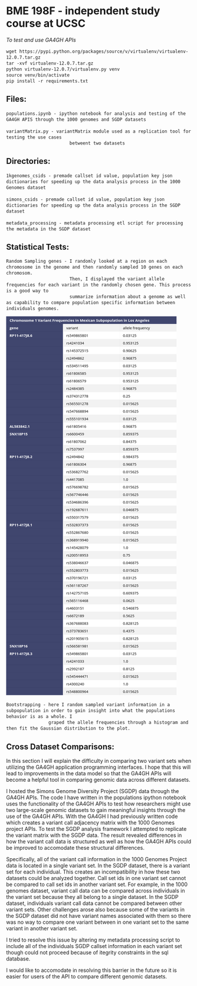 # BME 198F - independent study course at UCSC

*To test and use GA4GH APIs*

```
wget https://pypi.python.org/packages/source/v/virtualenv/virtualenv-12.0.7.tar.gz
tar -xvf virtualenv-12.0.7.tar.gz
python virtualenv-12.0.7/virtualenv.py venv
source venv/bin/activate
pip install -r requirements.txt
```

## Files:
>
	populations.ipynb - ipython notebook for analysis and testing of the GA4GH APIS through the 1000 genomes and SGDP datasets

	variantMatrix.py - variantMatrix module used as a replication tool for testing the use cases
							betweent two datasets
	
## Directories:
>
	1kgenomes_csids - premade callset id value, population key json dictionaries for speeding up the data analysis process in the 1000 Genomes dataset

	simons_csids - premade callset id value, population key json dictionaries for speeding up the data analysis process in the SGDP dataset

	metadata_processing - metadata processing etl script for processing the metadata in the SGDP dataset

## Statistical Tests:
>
	Random Sampling genes - I randomly looked at a region on each chromosome in the genome and then randomly sampled 10 genes on each chromosom.
							Then, I displayed the variant allele frequencies for each variant in the randomly chosen gene. This process is a good way to
							summarize information about a genome as well as capability to compare population specific information between individuals genomes.

![Settings Window](https://github.com/nishill/BME-198F/blob/master/raw-allele-frequencies.png)

>
	Bootstrapping - here I random sampled variant information in a subpopulation in order to gain insight into what the populations behavior is as a whole. I 
					graped the allele frequencies through a histogram and then fit the Gaussian distribution to the plot. 


## Cross Dataset Comparisons:

In this section I will explain the difficulty in comparing two variant sets when utilizing 
the GA4GH application programming interfaces. I hope that this will lead to improvements in the data model
so that the GA4GH APIs will become a helpful tool in comparing genomic data across different datasets. 

I hosted the Simons Genome Diversity Project (SGDP) data through the GA4GH APIs. The code I have written
in the populations ipython notebook uses the functionality of the GA4GH APIs to test how researchers might use
two large-scale genomic datasets to gain meaningful insights through the use of the GA4GH APIs. With the GA4GH I 
had previously written code which creates a variant call adjacency matrix with the 1000 Genomes project APIs. To test
the SGDP analysis framework I attempted to replicate the variant matrix with the SGDP data. The result revealed 
differences in how the variant call data is structured as well as how the GA4GH APIs could be improved to 
accomodate these structural differences.

Specifically, all of the variant call information in the 1000 Genomes Project data is located in a single variant set.
In the SGDP dataset, there is a variant set for each individual. This creates an incompatibility in how these two datasets
could be analyzed together. Call set ids in one variant set cannot be compared to call set ids in another variant set. For example, 
in the 1000 genomes dataset, variant call data can be compared across individuals in the variant set because they all belong to a single dataset. 
In the SGDP dataset, individuals variant call data cannot be compared between other variant sets. Other challenges arose also
because some of the variants in the SGDP dataset did not have variant names associated with them so there was no way to compare one
variant between in one variant set to the same variant in another variant set.  

I tried to resolve this issue by altering my metadata processing script to include all of the individuals SGDP callset information 
in each variant set though could not proceed because of itegrity constraints in the sql database. 

I would like to accomodate in resolving this barrier in the future so it is easier for users of the API to compare different genomic datasets.  
